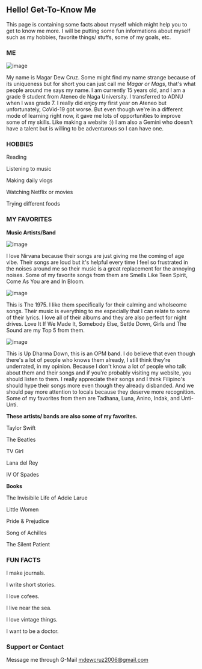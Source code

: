 ## Hello! Get-To-Know Me

This page is containing some facts about myself which might help you to get to know me more. I will be putting some fun informations about myself such as my hobbies, favorite things/ stuffs, some of my goals, etc.

### ME
![image](https://user-images.githubusercontent.com/99865261/156871958-a1c7d060-eaf1-4fb1-8e38-e1ed5eb044f4.png)

 My name is Magar Dew Cruz. Some might find my name strange because of its uniqueness but for short you can just call me _Magar or Mags_, that's what people around me says my name. I am currently 15 years old, and I am a grade 9 student from Ateneo de Naga University. I transferred to ADNU when I was grade 7. I really did enjoy my first year on Ateneo but unfortunately, CoVid-19 got worse. But even though we're in a different mode of learning right now, it gave me lots of opportunities to improve some of my skills. Like making a website :)) I am also a Gemini who doesn't have a talent but is willing to be adventurous so I can have one.


### HOBBIES
Reading

Listening to music

Making daily vlogs

Watching Netflix or movies

Trying different foods

### MY FAVORITES
**Music Artists/Band**

![image](https://user-images.githubusercontent.com/99865261/156872487-e0a91f66-253c-4d2b-83ce-c4fd1fd3c1c3.png)

I love Nirvana because their songs are just giving me the coming of age vibe. Their songs are loud but it's helpful every time I feel so frustrated in the noises around me so their music is a great replacement for the annoying noises. Some of my favorite songs from them are Smells Like Teen Spirit, Come As You are and In Bloom.

![image](https://user-images.githubusercontent.com/99865261/156872731-c31db50e-163a-4050-804a-e026776a038b.png)

This is The 1975. I like them specifically for their calming and wholseome songs. Their music is everything to me especially that I can relate to some of their lyrics. I love all of their albums and they are also perfect for night drives. Love It If We Made It, Somebody Else, Settle Down, Girls and The Sound are my Top 5 from them.

![image](https://user-images.githubusercontent.com/99865261/156872849-dbbb7726-7bda-4fcf-bdda-590475f015ce.png)

This is Up Dharma Down, this is an OPM band. I do believe that even though there's a lot of people who knows them already, I still think they're underrated, in my opinion. Because I don't know a lot of people who talk about them and their songs and if you're probably visiting my website, you should listen to them. I really appreciate their songs and I think Filipino's should hype their songs more even though they already disbanded. And we should pay more attention to locals because they deserve more recognition. Some of my favorites from them are Tadhana, Luna, Anino, Indak, and Unti-Unti.

**These artists/ bands are also some of my favorites.**

Taylor Swift

The Beatles

TV Girl

Lana del Rey

IV Of Spades

**Books**

The Invisibile Life of Addie Larue 

Little Women

Pride & Prejudice 

Song of Achilles

The Silent Patient

### FUN FACTS

I make journals.

I write short stories.

I love cofees.

I live near the sea.

I love vintage things.

I want to be a doctor.

### Support or Contact

Message me through G-Mail mdewcruz2006@gmail.com

